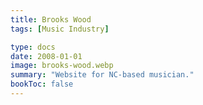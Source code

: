 ```yaml
---
title: Brooks Wood
tags: [Music Industry]

type: docs
date: 2008-01-01
image: brooks-wood.webp
summary: "Website for NC-based musician."
bookToc: false
---
```




